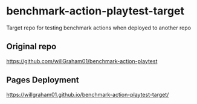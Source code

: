 # benchmark-action-playtest-target
Target repo for testing benchmark actions when deployed to another repo

## Original repo
https://github.com/willGraham01/benchmark-action-playtest

## Pages Deployment
https://willgraham01.github.io/benchmark-action-playtest-target/